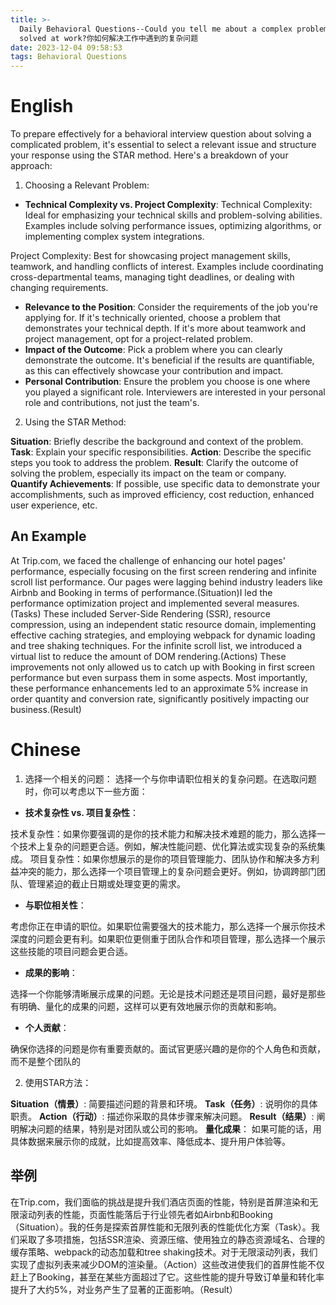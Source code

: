 ```yaml
---
title: >-
  Daily Behavioral Questions--Could you tell me about a complex problem you
  solved at work?你如何解决工作中遇到的复杂问题
date: 2023-12-04 09:58:53
tags: Behavioral Questions
---
```

# English 
To prepare effectively for a behavioral interview question about solving a complicated problem, it's essential to select a relevant issue and structure your response using the STAR method. Here's a breakdown of your approach:
1. Choosing a Relevant Problem:

- **Technical Complexity vs. Project Complexity**:
Technical Complexity: Ideal for emphasizing your technical skills and problem-solving abilities. Examples include solving performance issues, optimizing algorithms, or implementing complex system integrations.

Project Complexity: Best for showcasing project management skills, teamwork, and handling conflicts of interest. Examples include coordinating cross-departmental teams, managing tight deadlines, or dealing with changing requirements.
- **Relevance to the Position**:
Consider the requirements of the job you're applying for. If it's technically oriented, choose a problem that demonstrates your technical depth. If it's more about teamwork and project management, opt for a project-related problem.
- **Impact of the Outcome**:
Pick a problem where you can clearly demonstrate the outcome. It's beneficial if the results are quantifiable, as this can effectively showcase your contribution and impact.
- **Personal Contribution**:
Ensure the problem you choose is one where you played a significant role. Interviewers are interested in your personal role and contributions, not just the team's.

2. Using the STAR Method:

**Situation**: Briefly describe the background and context of the problem.
**Task**: Explain your specific responsibilities.
**Action**: Describe the specific steps you took to address the problem.
**Result**: Clarify the outcome of solving the problem, especially its impact on the team or company.
**Quantify Achievements**: If possible, use specific data to demonstrate your accomplishments, such as improved efficiency, cost reduction, enhanced user experience, etc.

## An Example
At Trip.com, we faced the challenge of enhancing our hotel pages' performance, especially focusing on the first screen rendering and infinite scroll list performance. Our pages were lagging behind industry leaders like Airbnb and Booking in terms of performance.(Situation)I led the performance optimization project and implemented several measures.(Tasks) These included Server-Side Rendering (SSR), resource compression, using an independent static resource domain, implementing effective caching strategies, and employing webpack for dynamic loading and tree shaking techniques. For the infinite scroll list, we introduced a virtual list to reduce the amount of DOM rendering.(Actions) These improvements not only allowed us to catch up with Booking in first screen performance but even surpass them in some aspects. Most importantly, these performance enhancements led to an approximate 5% increase in order quantity and conversion rate, significantly positively impacting our business.(Result)
# Chinese
1. 选择一个相关的问题： 选择一个与你申请职位相关的复杂问题。在选取问题时，你可以考虑以下一些方面：
- **技术复杂性 vs. 项目复杂性**：

技术复杂性：如果你要强调的是你的技术能力和解决技术难题的能力，那么选择一个技术上复杂的问题更合适。例如，解决性能问题、优化算法或实现复杂的系统集成。
项目复杂性：如果你想展示的是你的项目管理能力、团队协作和解决多方利益冲突的能力，那么选择一个项目管理上的复杂问题会更好。例如，协调跨部门团队、管理紧迫的截止日期或处理变更的需求。

- **与职位相关性**：

考虑你正在申请的职位。如果职位需要强大的技术能力，那么选择一个展示你技术深度的问题会更有利。如果职位更侧重于团队合作和项目管理，那么选择一个展示这些技能的项目问题会更合适。

- **成果的影响**：

选择一个你能够清晰展示成果的问题。无论是技术问题还是项目问题，最好是那些有明确、量化的成果的问题，这样可以更有效地展示你的贡献和影响。

- **个人贡献**：

确保你选择的问题是你有重要贡献的。面试官更感兴趣的是你的个人角色和贡献，而不是整个团队的

2. 使用STAR方法：

**Situation（情景）**: 简要描述问题的背景和环境。
**Task（任务）**: 说明你的具体职责。
**Action（行动）**: 描述你采取的具体步骤来解决问题。
**Result（结果）**: 阐明解决问题的结果，特别是对团队或公司的影响。
**量化成果**： 如果可能的话，用具体数据来展示你的成就，比如提高效率、降低成本、提升用户体验等。
## 举例
在Trip.com，我们面临的挑战是提升我们酒店页面的性能，特别是首屏渲染和无限滚动列表的性能，页面性能落后于行业领先者如Airbnb和Booking（Situation）。我的任务是探索首屏性能和无限列表的性能优化方案（Task）。我们采取了多项措施，包括SSR渲染、资源压缩、使用独立的静态资源域名、合理的缓存策略、webpack的动态加载和tree shaking技术。对于无限滚动列表，我们实现了虚拟列表来减少DOM的渲染量。（Action）这些改进使我们的首屏性能不仅赶上了Booking，甚至在某些方面超过了它。这些性能的提升导致订单量和转化率提升了大约5%，对业务产生了显著的正面影响。（Result）